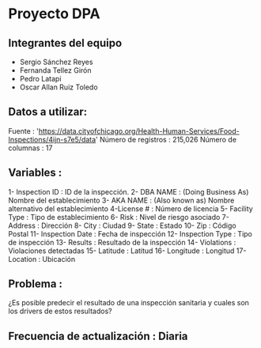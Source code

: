 Proyecto DPA
=================

Integrantes del equipo
------------------------
* Sergio Sánchez Reyes
* Fernanda Tellez Girón
* Pedro Latapi
* Oscar Allan Ruiz Toledo

Datos a utilizar:
------------------------
Fuente : 'https://data.cityofchicago.org/Health-Human-Services/Food-Inspections/4ijn-s7e5/data'
Número de registros : 215,026
Número de columnas : 17

Variables : 
----------
1- Inspection ID : ID de la inspección.
2- DBA NAME : (Doing Business As) Nombre del establecimiento
3- AKA NAME : (Also known as) Nombre alternativo del establecimiento
4-License # : Número de licencia 
5- Facility Type : Tipo de establecimiento
6- Risk : Nivel de riesgo asociado
7- Address : Dirección
8- City : Ciudad
9- State : Estado
10- Zip : Código Postal
11- Inspection Date : Fecha de inspección
12- Inspection Type : Tipo de inspección
13- Results : Resultado de la inspección
14- Violations : Violaciones detectadas
15- Latitude : Latitud 
16- Longitude : Longitud
17- Location : Ubicación


Problema : 
--------------
¿Es posible predecir el resultado de una inspección sanitaria y cuales son los drivers de estos resultados?

Frecuencia de actualización : Diaria
-------------------------------------